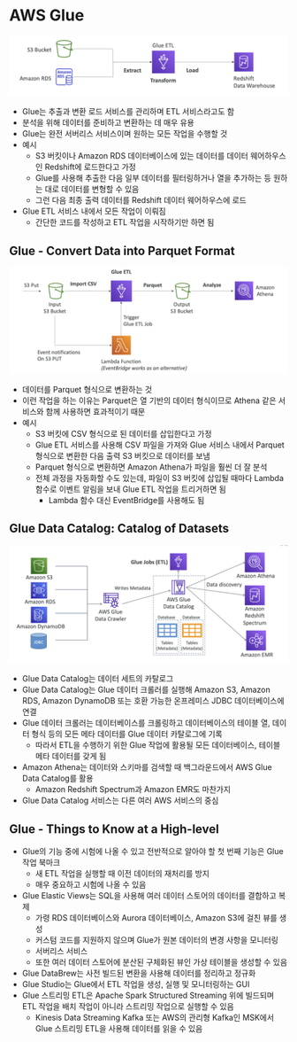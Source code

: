 # AWS Glue

![glue](https://github.com/seungwonbased/TIL/blob/main/AWS/assets/glue1.png)

- Glue는 추출과 변환 로드 서비스를 관리하며 ETL 서비스라고도 함
- 분석을 위해 데이터를 준비하고 변환하는 데 매우 유용
- Glue는 완전 서버리스 서비스이며 원하는 모든 작업을 수행할 것
- 예시
	- S3 버킷이나 Amazon RDS 데이터베이스에 있는 데이터를 데이터 웨어하우스인 Redshift에 로드한다고 가정
	- Glue를 사용해 추출한 다음 일부 데이터를 필터링하거나 열을 추가하는 등 원하는 대로 데이터를 변형할 수 있음
	- 그런 다음 최종 출력 데이터를 Redshift 데이터 웨어하우스에 로드
- Glue ETL 서비스 내에서 모든 작업이 이뤄짐
	- 간단한 코드를 작성하고 ETL 작업을 시작하기만 하면 됨

## Glue - Convert Data into Parquet Format

![glue](https://github.com/seungwonbased/TIL/blob/main/AWS/assets/glue2.png)

- 데이터를 Parquet 형식으로 변환하는 것
- 이런 작업을 하는 이유는 Parquet은 열 기반의 데이터 형식이므로 Athena 같은 서비스와 함께 사용하면 효과적이기 때문
- 예시
	- S3 버킷에 CSV 형식으로 된 데이터를 삽입한다고 가정
	- Glue ETL 서비스를 사용해 CSV 파일을 가져와 Glue 서비스 내에서 Parquet 형식으로 변환한 다음 출력 S3 버킷으로 데이터를 보냄
	- Parquet 형식으로 변환하면 Amazon Athena가 파일을 훨씬 더 잘 분석
	- 전체 과정을 자동화할 수도 있는데, 파일이 S3 버킷에 삽입될 때마다 Lambda 함수로 이벤트 알림을 보내 Glue ETL 작업을 트리거하면 됨
		- Lambda 함수 대신 EventBridge를 사용해도 됨

## Glue Data Catalog: Catalog of Datasets

![glue](https://github.com/seungwonbased/TIL/blob/main/AWS/assets/glue3.png)

- Glue Data Catalog는 데이터 세트의 카탈로그
- Glue Data Catalog는 Glue 데이터 크롤러를 실행해 Amazon S3, Amazon RDS, Amazon DynamoDB 또는 호환 가능한 온프레미스 JDBC 데이터베이스에 연결
- Glue 데이터 크롤러는 데이터베이스를 크롤링하고 데이터베이스의 테이블 열, 데이터 형식 등의 모든 메타 데이터를 Glue 데이터 카탈로그에 기록
	- 따라서 ETL을 수행하기 위한 Glue 작업에 활용될 모든 데이터베이스, 테이블 메타 데이터를 갖게 됨
- Amazon Athena는 데이터와 스키마를 검색할 때 백그라운드에서 AWS Glue Data Catalog를 활용
	- Amazon Redshift Spectrum과 Amazon EMR도 마찬가지
- Glue Data Catalog 서비스는 다른 여러 AWS 서비스의 중심

## Glue - Things to Know at a High-level

- Glue의 기능 중에 시험에 나올 수 있고 전반적으로 알아야 할 첫 번째 기능은 Glue 작업 북마크
	- 새 ETL 작업을 실행할 때 이전 데이터의 재처리를 방지
	- 매우 중요하고 시험에 나올 수 있음
- Glue Elastic Views는 SQL을 사용해 여러 데이터 스토어의 데이터를 결합하고 복제
	- 가령 RDS 데이터베이스와 Aurora 데이터베이스, Amazon S3에 걸친 뷰를 생성
	- 커스텀 코드를 지원하지 않으며 Glue가 원본 데이터의 변경 사항을 모니터링
	- 서버리스 서비스
	- 또한 여러 데이터 스토어에 분산된 구체화된 뷰인 가상 테이블을 생성할 수 있음
- Glue DataBrew는 사전 빌드된 변환을 사용해 데이터를 정리하고 정규화
- Glue Studio는 Glue에서 ETL 작업을 생성, 실행 및 모니터링하는 GUI
- Glue 스트리밍 ETL은 Apache Spark Structured Streaming 위에 빌드되며 ETL 작업을 배치 작업이 아니라 스트리밍 작업으로 실행할 수 있음
	- Kinesis Data Streaming Kafka 또는 AWS의 관리형 Kafka인 MSK에서 Glue 스트리밍 ETL을 사용해 데이터를 읽을 수 있음
